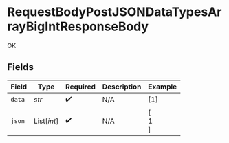 # RequestBodyPostJSONDataTypesArrayBigIntResponseBody

OK


## Fields

| Field              | Type               | Required           | Description        | Example            |
| ------------------ | ------------------ | ------------------ | ------------------ | ------------------ |
| `data`             | *str*              | :heavy_check_mark: | N/A                | [1]                |
| `json`             | List[*int*]        | :heavy_check_mark: | N/A                | [<br/>1<br/>]      |